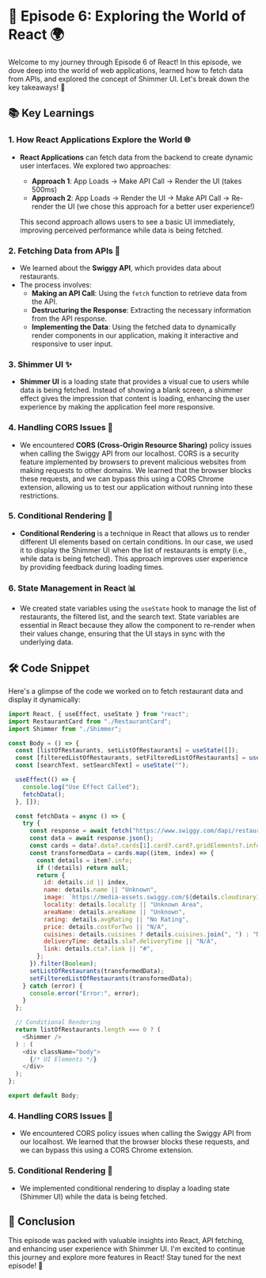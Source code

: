 
# 🌟 Episode 6: Exploring the World of React 🌍

Welcome to my journey through Episode 6 of React! In this episode, we dove deep into the world of web applications, learned how to fetch data from APIs, and explored the concept of Shimmer UI. Let's break down the key takeaways! 🚀

## 📚 Key Learnings

### 1. How React Applications Explore the World 🌐
- **React Applications** can fetch data from the backend to create dynamic user interfaces. We explored two approaches:
  - **Approach 1**: App Loads → Make API Call → Render the UI (takes 500ms)
  - **Approach 2**: App Loads → Render the UI → Make API Call → Re-render the UI (we chose this approach for a better user experience!)
  
  This second approach allows users to see a basic UI immediately, improving perceived performance while data is being fetched.

### 2. Fetching Data from APIs 📡
- We learned about the **Swiggy API**, which provides data about restaurants. 
- The process involves:
  - **Making an API Call**: Using the `fetch` function to retrieve data from the API.
  - **Destructuring the Response**: Extracting the necessary information from the API response.
  - **Implementing the Data**: Using the fetched data to dynamically render components in our application, making it interactive and responsive to user input.

### 3. Shimmer UI ✨
- **Shimmer UI** is a loading state that provides a visual cue to users while data is being fetched. Instead of showing a blank screen, a shimmer effect gives the impression that content is loading, enhancing the user experience by making the application feel more responsive.

### 4. Handling CORS Issues 🚫
- We encountered **CORS (Cross-Origin Resource Sharing)** policy issues when calling the Swiggy API from our localhost. CORS is a security feature implemented by browsers to prevent malicious websites from making requests to other domains. We learned that the browser blocks these requests, and we can bypass this using a CORS Chrome extension, allowing us to test our application without running into these restrictions.

### 5. Conditional Rendering 🔄
- **Conditional Rendering** is a technique in React that allows us to render different UI elements based on certain conditions. In our case, we used it to display the Shimmer UI when the list of restaurants is empty (i.e., while data is being fetched). This approach improves user experience by providing feedback during loading times.

### 6. State Management in React 📊
- We created state variables using the `useState` hook to manage the list of restaurants, the filtered list, and the search text. State variables are essential in React because they allow the component to re-render when their values change, ensuring that the UI stays in sync with the underlying data.


## 🛠️ Code Snippet

Here's a glimpse of the code we worked on to fetch restaurant data and display it dynamically:

```javascript
import React, { useEffect, useState } from "react";
import RestaurantCard from "./RestaurantCard";
import Shimmer from "./Shimmer";

const Body = () => {
  const [listOfRestaurants, setListOfRestaurants] = useState([]);
  const [filteredListOfRestaurants, setFilteredListOfRestaurants] = useState(listOfRestaurants);
  const [searchText, setSearchText] = useState("");

  useEffect(() => {
    console.log("Use Effect Called");
    fetchData();
  }, []);

  const fetchData = async () => {
    try {
      const response = await fetch("https://www.swiggy.com/dapi/restaurants/list/v5?lat=23.2706759&lng=77.4630265&is-seo-homepage-enabled=true&page_type=DESKTOP_WEB_LISTING");
      const data = await response.json();
      const cards = data?.data?.cards[1].card?.card?.gridElements?.infoWithStyle?.restaurants || [];
      const transformedData = cards.map((item, index) => {
        const details = item?.info;
        if (!details) return null;
        return {
          id: details.id || index,
          name: details.name || "Unknown",
          image: `https://media-assets.swiggy.com/${details.cloudinaryImageId}` || "",
          locality: details.locality || "Unknown Area",
          areaName: details.areaName || "Unknown",
          rating: details.avgRating || "No Rating",
          price: details.costForTwo || "N/A",
          cuisines: details.cuisines ? details.cuisines.join(", ") : "No Cuisines",
          deliveryTime: details.sla?.deliveryTime || "N/A",
          link: details.cta?.link || "#",
        };
      }).filter(Boolean);
      setListOfRestaurants(transformedData);
      setFilteredListOfRestaurants(transformedData);
    } catch (error) {
      console.error("Error:", error);
    }
  };

  // Conditional Rendering
  return listOfRestaurants.length === 0 ? (
    <Shimmer />
  ) : (
    <div className="body">
      {/* UI Elements */}
    </div>
  );
};

export default Body;
```

### 4. Handling CORS Issues 🚫
- We encountered CORS policy issues when calling the Swiggy API from our localhost. We learned that the browser blocks these requests, and we can bypass this using a CORS Chrome extension.

### 5. Conditional Rendering 🔄
- We implemented conditional rendering to display a loading state (Shimmer UI) while the data is being fetched.

## 🎉 Conclusion
This episode was packed with valuable insights into React, API fetching, and enhancing user experience with Shimmer UI. I'm excited to continue this journey and explore more features in React! Stay tuned for the next episode! 🎈

